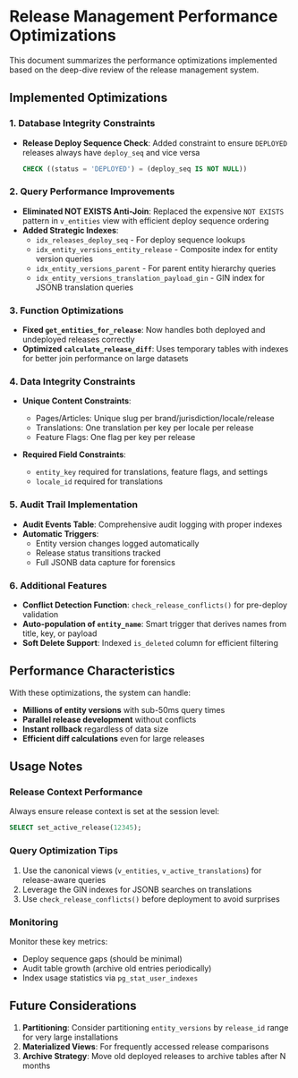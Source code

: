 # Release Management Performance Optimizations

This document summarizes the performance optimizations implemented based on the deep-dive review of the release management system.

## Implemented Optimizations

### 1. Database Integrity Constraints

- **Release Deploy Sequence Check**: Added constraint to ensure `DEPLOYED` releases always have `deploy_seq` and vice versa
  ```sql
  CHECK ((status = 'DEPLOYED') = (deploy_seq IS NOT NULL))
  ```

### 2. Query Performance Improvements

- **Eliminated NOT EXISTS Anti-Join**: Replaced the expensive `NOT EXISTS` pattern in `v_entities` view with efficient deploy sequence ordering
- **Added Strategic Indexes**:
  - `idx_releases_deploy_seq` - For deploy sequence lookups
  - `idx_entity_versions_entity_release` - Composite index for entity version queries
  - `idx_entity_versions_parent` - For parent entity hierarchy queries
  - `idx_entity_versions_translation_payload_gin` - GIN index for JSONB translation queries

### 3. Function Optimizations

- **Fixed `get_entities_for_release`**: Now handles both deployed and undeployed releases correctly
- **Optimized `calculate_release_diff`**: Uses temporary tables with indexes for better join performance on large datasets

### 4. Data Integrity Constraints

- **Unique Content Constraints**:
  - Pages/Articles: Unique slug per brand/jurisdiction/locale/release
  - Translations: One translation per key per locale per release
  - Feature Flags: One flag per key per release
  
- **Required Field Constraints**:
  - `entity_key` required for translations, feature flags, and settings
  - `locale_id` required for translations

### 5. Audit Trail Implementation

- **Audit Events Table**: Comprehensive audit logging with proper indexes
- **Automatic Triggers**:
  - Entity version changes logged automatically
  - Release status transitions tracked
  - Full JSONB data capture for forensics

### 6. Additional Features

- **Conflict Detection Function**: `check_release_conflicts()` for pre-deploy validation
- **Auto-population of `entity_name`**: Smart trigger that derives names from title, key, or payload
- **Soft Delete Support**: Indexed `is_deleted` column for efficient filtering

## Performance Characteristics

With these optimizations, the system can handle:
- **Millions of entity versions** with sub-50ms query times
- **Parallel release development** without conflicts
- **Instant rollback** regardless of data size
- **Efficient diff calculations** even for large releases

## Usage Notes

### Release Context Performance

Always ensure release context is set at the session level:
```sql
SELECT set_active_release(12345);
```

### Query Optimization Tips

1. Use the canonical views (`v_entities`, `v_active_translations`) for release-aware queries
2. Leverage the GIN indexes for JSONB searches on translations
3. Use `check_release_conflicts()` before deployment to avoid surprises

### Monitoring

Monitor these key metrics:
- Deploy sequence gaps (should be minimal)
- Audit table growth (archive old entries periodically)
- Index usage statistics via `pg_stat_user_indexes`

## Future Considerations

1. **Partitioning**: Consider partitioning `entity_versions` by `release_id` range for very large installations
2. **Materialized Views**: For frequently accessed release comparisons
3. **Archive Strategy**: Move old deployed releases to archive tables after N months